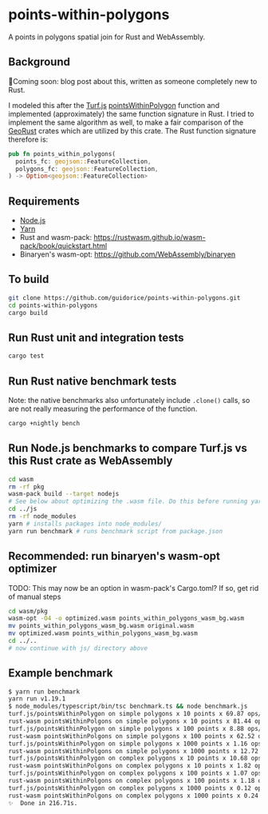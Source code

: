 # points-within-polygons

A points in polygons spatial join for Rust and WebAssembly.

## Background

🌵Coming soon: blog post about this, written as someone completely new to Rust.

I modeled this after the [Turf.js](http://turfjs.org/)
[pointsWithinPolygon](http://turfjs.org/docs/#pointsWithinPolygon) function and
implemented (approximately) the same function signature in Rust. I tried to
implement the same algorithm as well, to make a fair comparison of the
[GeoRust](https://github.com/georust) crates which are utilized by this crate.
The Rust function signature therefore is:

```rust
pub fn points_within_polygons(
  points_fc: geojson::FeatureCollection,
  polygons_fc: geojson::FeatureCollection,
) -> Option<geojson::FeatureCollection>
```

## Requirements

- [Node.js](https://nodejs.org/en/)
- [Yarn](https://yarnpkg.com/lang/en/)
- Rust and wasm-pack: https://rustwasm.github.io/wasm-pack/book/quickstart.html
- Binaryen's wasm-opt: https://github.com/WebAssembly/binaryen

## To build

```bash
git clone https://github.com/guidorice/points-within-polygons.git
cd points-within-polygons
cargo build
```

## Run Rust unit and integration tests

```bash
cargo test
```

## Run Rust native benchmark tests

Note: the native benchmarks also unfortunately include `.clone()` calls, so are
not really measuring the performance of the function.

```bash
cargo +nightly bench
```

## Run Node.js benchmarks to compare Turf.js vs this Rust crate as WebAssembly

```bash
cd wasm
rm -rf pkg
wasm-pack build --target nodejs
# See below about optimizing the .wasm file. Do this before running yarn in js/.
cd ../js
rm -rf node_modules
yarn # installs packages into node_modules/
yarn run benchmark # runs benchmark script from package.json
```

## Recommended: run binaryen's wasm-opt optimizer

TODO: This may now be an option in wasm-pack's Cargo.toml? If so, get rid of
manual steps

```bash
cd wasm/pkg
wasm-opt -O4 -o optimized.wasm points_within_polygons_wasm_bg.wasm
mv points_within_polygons_wasm_bg.wasm original.wasm
mv optimized.wasm points_within_polygons_wasm_bg.wasm
cd ../..
# now continue with js/ directory above
```

## Example benchmark

```bash
$ yarn run benchmark
yarn run v1.19.1
$ node_modules/typescript/bin/tsc benchmark.ts && node benchmark.js
turf.js/pointsWithinPolygon on simple polygons x 10 points x 69.87 ops/sec ±15.31% (52 runs sampled)
rust-wasm pointsWithinPolgons on simple polygons x 10 points x 81.44 ops/sec ±12.67% (51 runs sampled)
turf.js/pointsWithinPolygon on simple polygons x 100 points x 8.88 ops/sec ±15.98% (25 runs sampled)
rust-wasm pointsWithinPolgons on simple polygons x 100 points x 62.52 ops/sec ±8.61% (64 runs sampled)
turf.js/pointsWithinPolygon on simple polygons x 1000 points x 1.16 ops/sec ±8.90% (7 runs sampled)
rust-wasm pointsWithinPolgons on simple polygons x 1000 points x 12.72 ops/sec ±8.40% (35 runs sampled)
turf.js/pointsWithinPolygon on complex polygons x 10 points x 10.68 ops/sec ±5.37% (31 runs sampled)
rust-wasm pointsWithinPolgons on complex polygons x 10 points x 1.82 ops/sec ±6.67% (9 runs sampled)
turf.js/pointsWithinPolygon on complex polygons x 100 points x 1.07 ops/sec ±7.52% (7 runs sampled)
rust-wasm pointsWithinPolgons on complex polygons x 100 points x 1.18 ops/sec ±5.33% (8 runs sampled)
turf.js/pointsWithinPolygon on complex polygons x 1000 points x 0.12 ops/sec ±12.22% (5 runs sampled)
rust-wasm pointsWithinPolgons on complex polygons x 1000 points x 0.24 ops/sec ±11.19% (5 runs sampled)
✨  Done in 216.71s.
```